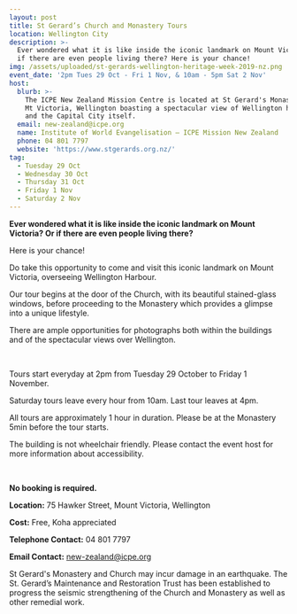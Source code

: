```yaml
---
layout: post
title: St Gerard’s Church and Monastery Tours
location: Wellington City
description: >-
  Ever wondered what it is like inside the iconic landmark on Mount Victoria? Or
  if there are even people living there? Here is your chance!
img: /assets/uploaded/st-gerards-wellington-heritage-week-2019-nz.png
event_date: '2pm Tues 29 Oct - Fri 1 Nov, & 10am - 5pm Sat 2 Nov'
host:
  blurb: >-
    The ICPE New Zealand Mission Centre is located at St Gerard's Monastery on
    Mt Victoria, Wellington boasting a spectacular view of Wellington harbour
    and the Capital City itself.
  email: new-zealand@icpe.org
  name: Institute of World Evangelisation – ICPE Mission New Zealand
  phone: 04 801 7797
  website: 'https://www.stgerards.org.nz/'
tag:
  - Tuesday 29 Oct
  - Wednesday 30 Oct
  - Thursday 31 Oct
  - Friday 1 Nov
  - Saturday 2 Nov
---
```

**Ever wondered what it is like inside the iconic landmark on Mount Victoria? Or if there are even people living there?**

Here is your chance!

Do take this opportunity to come and visit this iconic landmark on Mount Victoria, overseeing Wellington Harbour.

Our tour begins at the door of the Church, with its beautiful stained-glass windows, before proceeding to the Monastery which provides a glimpse into a unique lifestyle.

There are ample opportunities for photographs both within the buildings and of the spectacular views over Wellington.

<br>

Tours start everyday at 2pm from Tuesday 29 October to Friday 1 November.

Saturday tours leave every hour from 10am. Last tour leaves at 4pm.

All tours are approximately 1 hour in duration. Please be at the Monastery 5min before the tour starts. 

The building is not wheelchair friendly. Please contact the event host for more information about accessibility. 

<br>

**No booking is required.**

**Location:** 75 Hawker Street, Mount Victoria, Wellington

**Cost:** Free, Koha appreciated

**Telephone Contact:** 04 801 7797

**Email Contact:** new-zealand@icpe.org

St Gerard's Monastery and Church may incur damage in an earthquake. The St. Gerard’s Maintenance and Restoration Trust has been established to progress the seismic strengthening of the Church and Monastery as well as other remedial work.

